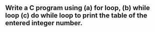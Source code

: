 ## Write a C program using (a) for loop, (b) while loop (c) do while loop to print the table of the entered integer number.
